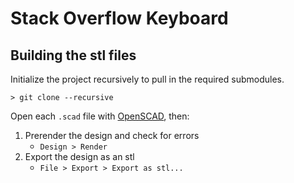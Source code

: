 # Stack Overflow Keyboard

## Building the stl files

Initialize the project recursively to pull in the required submodules.

```
> git clone --recursive
```

Open each `.scad` file with [OpenSCAD](https://www.openscad.org/), then:

1. Prerender the design and check for errors
   * `Design > Render`
2. Export the design as an stl
   * `File > Export > Export as stl...`
